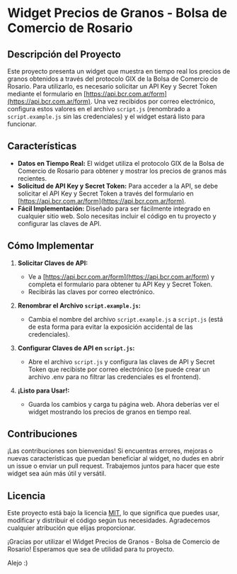 # Widget Precios de Granos - Bolsa de Comercio de Rosario

## Descripción del Proyecto

Este proyecto presenta un widget que muestra en tiempo real los precios de granos obtenidos a través del protocolo GIX de la Bolsa de Comercio de Rosario. Para utilizarlo, es necesario solicitar un API Key y Secret Token mediante el formulario en [https://api.bcr.com.ar/form](https://api.bcr.com.ar/form). 
Una vez recibidos por correo electrónico, configura estos valores en el archivo `script.js` (renombrado a `script.example.js` sin las credenciales) y el widget estará listo para funcionar.

## Características

- **Datos en Tiempo Real:** El widget utiliza el protocolo GIX de la Bolsa de Comercio de Rosario para obtener y mostrar los precios de granos más recientes.
- **Solicitud de API Key y Secret Token:** Para acceder a la API, se debe solicitar el API Key y Secret Token a través del formulario en [https://api.bcr.com.ar/form](https://api.bcr.com.ar/form).
- **Fácil Implementación:** Diseñado para ser fácilmente integrado en cualquier sitio web. Solo necesitas incluir el código en tu proyecto y configurar las claves de API.

## Cómo Implementar

1. **Solicitar Claves de API:**
   - Ve a [https://api.bcr.com.ar/form](https://api.bcr.com.ar/form) y completa el formulario para obtener tu API Key y Secret Token.
   - Recibirás las claves por correo electrónico.

2. **Renombrar el Archivo `script.example.js`:**
   - Cambia el nombre del archivo `script.example.js` a `script.js` (está de esta forma para evitar la exposición accidental de las credenciales).
  
3. **Configurar Claves de API en `script.js`:**
   - Abre el archivo `script.js` y configura las claves de API y Secret Token que recibiste por correo electrónico (se puede crear un archivo .env para no filtrar las credenciales es el frontend).

4. **¡Listo para Usar!:**
   - Guarda los cambios y carga tu página web. Ahora deberías ver el widget mostrando los precios de granos en tiempo real.

## Contribuciones

¡Las contribuciones son bienvenidas! Si encuentras errores, mejoras o nuevas características que puedan beneficiar al widget, no dudes en abrir un issue o enviar un pull request. Trabajemos juntos para hacer que este widget sea aún más útil y versátil.

## Licencia

Este proyecto está bajo la licencia [MIT](LICENSE), lo que significa que puedes usar, modificar y distribuir el código según tus necesidades. Agradecemos cualquier atribución que elijas proporcionar.

¡Gracias por utilizar el Widget Precios de Granos - Bolsa de Comercio de Rosario! Esperamos que sea de utilidad para tu proyecto.

Alejo :)

